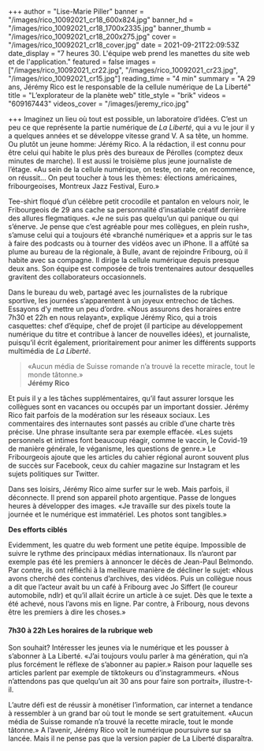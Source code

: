 +++
author = "Lise-Marie Piller"
banner = "/images/rico_10092021_cr18_600x824.jpg"
banner_hd = "/images/rico_10092021_cr18_1700x2335.jpg"
banner_thumb = "/images/rico_10092021_cr18_200x275.jpg"
cover = "/images/rico_10092021_cr18_cover.jpg"
date = 2021-09-21T22:09:53Z
date_display = "7 heures 30. L'équipe web prend les manettes du site web et de l'application."
featured = false
images = ["/images/rico_10092021_cr22.jpg", "/images/rico_10092021_cr23.jpg", "/images/rico_10092021_cr15.jpg"]
reading_time = "4 min"
summary = "A 29 ans, Jérémy Rico est le responsable de la cellule numérique de La Liberté"
title = "L’explorateur de la planète web"
title_style = "brik"
videos = "609167443"
videos_cover = "/images/jeremy_rico.jpg"

+++
Imaginez un lieu où tout est possible, un laboratoire d’idées. C’est un peu ce que représente la partie numérique de _La Liberté_, qui a vu le jour il y a quelques années et se développe vitesse grand V. A sa tête, un homme. Ou plutôt un jeune homme: Jérémy Rico. A la rédaction, il est connu pour être celui qui habite le plus près des bureaux de Pérolles (comptez deux minutes de marche). Il est aussi le troisième plus jeune journaliste de l’étage. «Au sein de la cellule numérique, on teste, on rate, on recommence, on réussit… On peut toucher à tous les thèmes: élections américaines, fribourgeoises, Montreux Jazz Festival, Euro.»

Tee-shirt floqué d’un célèbre petit crocodile et pantalon en velours noir, le Fribourgeois de 29 ans cache sa personnalité d’insatiable créatif derrière des allures flegmatiques. «Je ne suis pas quelqu’un qui panique ou qui s’énerve. Je pense que c’est agréable pour mes collègues, en plein rush», s’amuse celui qui a toujours été «branché numérique» et a appris sur le tas à faire des podcasts ou à tourner des vidéos avec un iPhone. Il a affûté sa plume au bureau de la régionale, à Bulle, avant de rejoindre Fribourg, où il habite avec sa compagne. Il dirige la cellule numérique depuis presque deux ans. Son équipe est composée de trois trentenaires autour desquelles gravitent des collaborateurs occasionnels.

Dans le bureau du web, partagé avec les journalistes de la rubrique sportive, les journées s’apparentent à un joyeux entrechoc de tâches. Essayons d’y mettre un peu d’ordre. «Nous assurons des horaires entre 7h30 et 22h en nous relayant», explique Jérémy Rico, qui a trois casquettes: chef d’équipe, chef de projet (il participe au développement numérique du titre et contribue à lancer de nouvelles idées), et journaliste, puisqu’il écrit également, prioritairement pour animer les différents supports multimédia de _La Liberté_.

> «Aucun média de Suisse romande n’a trouvé la recette miracle, tout le monde tâtonne.»  
> **Jérémy Rico**

Et puis il y a les tâches supplémentaires, qu’il faut assurer lorsque les collègues sont en vacances ou occupés par un important dossier. Jérémy Rico fait parfois de la modération sur les réseaux sociaux. Les commentaires des internautes sont passés au crible d’une charte très précise. Une phrase insultante sera par exemple effacée. «Les sujets personnels et intimes font beaucoup réagir, comme le vaccin, le Covid-19 de manière générale, le véganisme, les questions de genre.» Le Fribourgeois ajoute que les articles du cahier régional auront souvent plus de succès sur Facebook, ceux du cahier magazine sur Instagram et les sujets politiques sur Twitter.

Dans ses loisirs, Jérémy Rico aime surfer sur le web. Mais parfois, il déconnecte. Il prend son appareil photo argentique. Passe de longues heures à développer des images. «Je travaille sur des pixels toute la journée et le numérique est immatériel. Les photos sont tangibles.»

**Des efforts ciblés**

Evidemment, les quatre du web forment une petite équipe. Impossible de suivre le rythme des principaux médias internationaux. Ils n’auront par exemple pas été les premiers à annoncer le décès de Jean-Paul Belmondo. Par contre, ils ont réfléchi à la meilleure manière de décliner le sujet: «Nous avons cherché des contenus d’archives, des vidéos. Puis un collègue nous a dit que l’acteur avait bu un café à Fribourg avec Jo Siffert (le coureur automobile, ndlr) et qu’il allait écrire un article à ce sujet. Dès que le texte a été achevé, nous l’avons mis en ligne. Par contre, à Fribourg, nous devons être les premiers à dire les choses.»

#### **7h30 à 22h** Les horaires de la rubrique web

Son souhait? Intéresser les jeunes via le numérique et les pousser à s’abonner à La Liberté. «J’ai toujours voulu parler à ma génération, qui n’a plus forcément le réflexe de s’abonner au papier.» Raison pour laquelle ses articles parlent par exemple de tiktokeurs ou d’instagrammeurs. «Nous n’attendons pas que quelqu’un ait 30 ans pour faire son portrait», illustre-t-il.

L’autre défi est de réussir à monétiser l’information, car internet a tendance à ressembler à un grand bar où tout le monde se sert gratuitement. «Aucun média de Suisse romande n’a trouvé la recette miracle, tout le monde tâtonne.» A l’avenir, Jérémy Rico voit le numérique poursuivre sur sa lancée. Mais il ne pense pas que la version papier de La Liberté disparaîtra.